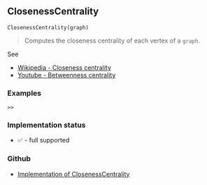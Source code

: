 ## ClosenessCentrality

```
ClosenessCentrality(graph)
```

> Computes the closeness centrality of each vertex of a `graph`.

See
* [Wikipedia - Closeness centrality](https://en.wikipedia.org/wiki/Closeness_centrality)
* [Youtube - Betweenness centrality](https://youtu.be/0CCrq62TF7U)

### Examples

```
>> 
```
    






### Implementation status

* &#x2705; - full supported

### Github

* [Implementation of ClosenessCentrality](https://github.com/axkr/symja_android_library/blob/master/symja_android_library/matheclipse-core/src/main/java/org/matheclipse/core/builtin/GraphFunctions.java#L1255) 
